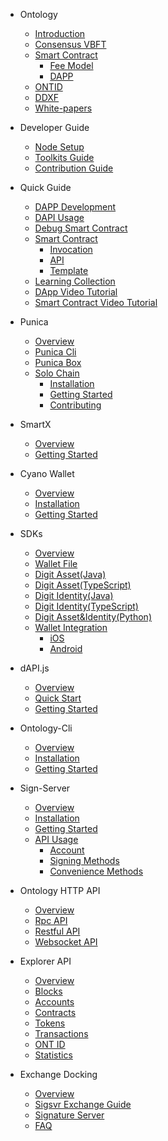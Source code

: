 - Ontology
  - [Introduction](docs-kr/DeveloperGuide/introduction.md)
  - [Consensus VBFT](docs-kr/DeveloperGuide/02-VBFT-introduction.md)
  - [Smart Contract](docs-kr/DeveloperGuide/smartcontract/00-introduction-sc.md)
      - [Fee Model](docs-kr/DeveloperGuide/smartcontract/03-fee-model.md)
      - [DAPP](docs-kr/DeveloperGuide/smartcontract/04-dapp.md)
  - [ONTID](docs-kr/DeveloperGuide/04-ontid.md)
  - [DDXF](docs-kr/DeveloperGuide/05-ddxf.md)
  - [White-papers](docs-kr/DeveloperGuide/06-white-papers.md)
- Developer Guide
  - [Node Setup](docs-kr/DeveloperGuide/01-installation.md)
  - [Toolkits Guide](docs-kr/DeveloperGuide/tools.md)
  - [Contribution Guide](docs-kr/DeveloperGuide/07-contributions-guide.md)
- Quick Guide
  - [DAPP Development](docs-kr/Tutorials/00-dapp_development.md)  
  - [DAPI Usage](docs-kr/Tutorials/06-dapi-useage.md)  
  - [Debug Smart Contract](docs-kr/Tutorials/01-debug-a-Smart-Contract.md)
  - [Smart Contract](docs-kr/DeveloperGuide/smartcontract/02-deployment.md)
      - [Invocation](docs-kr/DeveloperGuide/smartcontract/01-invocation.md)
      - [API](docs-kr/DeveloperGuide/smartcontract/05-sc-api.md)
      - [Template](docs-kr/Tutorials/02-smartcontract-template.md)
  - [Learning Collection](docs-kr/Tutorials/03-docs-collect.md)
  - [DApp Video Tutorial](docs-kr/Tutorials/04-learning-dapp-video.md)
  - [Smart Contract Video Tutorial](docs-kr/Tutorials/05-learning-sc-video.md)
- Punica
  - [Overview](docs-kr/Punica/punica.md)
  - [Punica Cli](docs-kr/Punica/punica-cli.md)
  - [Punica Box](docs-kr/Punica/punica-box.md)
  - [Solo Chain](docs-kr/Punica/solo-chain/00-overview.md)
      - [Installation](docs-kr/Punica/solo-chain/01-installation.md)
      - [Getting Started](docs-kr/Punica/solo-chain/02-getting-started.md)
      - [Contributing](docs-kr/Punica/solo-chain/03-contributing.md)
- SmartX
  - [Overview](docs-kr/SmartX/00-overview.md)
  - [Getting Started](docs-kr/SmartX/01-getting-started.md)

- Cyano Wallet
  - [Overview](docs-kr/Cyano/00-overview.md)
  - [Installation](docs-kr/Cyano/01-installation.md)
  - [Getting Started](docs-kr/Cyano/02-getting-started.md)
- SDKs
  - [Overview](docs-kr/SDKs/00-overview.md)
  - [Wallet File](docs-kr/SDKs/01-wallet-file-specification.md)
  - [Digit Asset(Java)](docs-kr/SDKs/java-sdk.md)
  - [Digit Asset(TypeScript)](docs-kr/SDKs/ts-sdk.md)
  - [Digit Identity(Java)](docs-kr/SDKs/java-sdk-ontid.md)
  - [Digit Identity(TypeScript)](docs-kr/SDKs/ts-sdk-ontid.md)
  - [Digit Asset&Identity(Python)](docs-kr/SDKs/python-sdk.md)
  - [Wallet Integration](docs-kr/SDKs/02-wallet-intergration.md)
      - [iOS](docs-kr/SDKs/ontology_wallet_dev_ts_sdk_en.md)
      - [Android](docs-kr/SDKs/ontology_wallet_dev_android_en.md)
- dAPI.js
  - [Overview](docs-kr/dApi/00-overview.md)
  - [Quick Start](docs-kr/dApi/01-quickstart.md)
  - [Getting Started](docs-kr/dApi/02-getting-started.md)

- Ontology-Cli
  - [Overview](docs-kr/OntologyCli/overview.md)
  - [Installation](docs-kr/OntologyCli/installation.md)
  - [Getting Started](docs-kr/OntologyCli/getting-started.md)

- Sign-Server
  - [Overview](docs-kr/SignServer/00-overview.md)
  - [Installation](docs-kr/SignServer/01-installation.md)
  - [Getting Started](docs-kr/SignServer/02-getting-started.md)
  - [API Usage](docs-kr/SignServer/03-api-usage.md)
      - [Account](docs-kr/SignServer/04-api-account-methods.md)
      - [Signing Methods](docs-kr/SignServer/05-api-signing-methods.md)
      - [Convenience Methods](docs-kr/SignServer/06-api-signing-convinience-methods.md)
  
- Ontology HTTP API
  - [Overview](docs-kr/API/00-overview.md)
  - [Rpc API](docs-kr/API/01-rpc_api.md)
  - [Restful API](docs-kr/API/02-restful_api.md)
  - [Websocket API](docs-kr/API/03-websocket_api.md)
  
- Explorer API
  - [Overview](docs-kr/explorer/overview.md)
  - [Blocks](docs-kr/explorer/blocks.md)
  - [Accounts](docs-kr/explorer/accounts.md)
  - [Contracts](docs-kr/explorer/contracts.md)
  - [Tokens](docs-kr/explorer/tokens.md)
  - [Transactions](docs-kr/explorer/transactions.md)
  - [ONT ID](docs-kr/explorer/ontid.md)
  - [Statistics](docs-kr/explorer/statistics.md)   
  
  
- Exchange Docking
  - [Overview](docs-kr/exchange-API/Ontology+Exchange+Docking+Document.md)
  - [Sigsvr Exchange Guide](docs-kr/exchange-API/Sigsvr_Exchange_Guide.md)
  - [Signature Server](docs-kr/exchange-API/Ontology+Signature+Server+Tutorials.md)
  - [FAQ](docs-kr/exchange-API/ONT+Exchange+Docking+FAQ.md)  